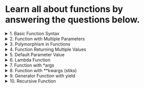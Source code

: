 # Learn all about functions by answering the questions below.

<details>
<summary>
1. Basic Function Syntax
</summary>
Problem: Write a function to calculate and return the square of a number.
</details>

<details>
<summary>
2. Function with Multiple Parameters
</summary>
Problem: Create a function that takes two numbers as parameters and returns their sum.
</details>

<details>
<summary>
3. Polymorphism in Functions
</summary>
Problem: Write a function multiply that multiplies two numbers, but can also accept and multiply strings.
</details>

<details>
<summary>
4. Function Returning Multiple Values
</summary>
Problem: Create a function that returns both the area and circumference of a circle given its radius.
</details>

<details>
<summary>
5. Default Parameter Value
</summary>
Problem: Write a function that greets a user. If no name is provided, it should greet with a default name.
</details>

<details>
<summary>
6. Lambda Function
</summary>
Problem: Create a lambda function to compute the cube of a number.
</details>

<details>
<summary>
7. Function with *args
</summary>
Problem: Write a function that takes variable number of arguments and returns their sum.
</details>

<details>
<summary>
8. Function with **kwargs (stiks)
</summary>
Problem: Create a function that accepts any number of keyword arguments and prints them in the format key: value.
</details>

<details>
<summary>
9. Generator Function with yield
</summary>
Problem: Write a generator function that yields even numbers up to a specified limit.
</details>

<details>
<summary>
10. Recursive Function
</summary>
Problem: Create a recursive function to calculate the factorial of a number.
</details>
